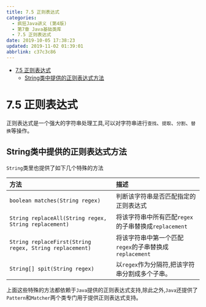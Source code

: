 ```yaml
---
title: 7.5 正则表达式
categories: 
  - 疯狂Java讲义 (第4版)
  - 第7章 Java基础类库
  - 7.5 正则表达式
date: 2019-10-05 17:38:23
updated: 2019-11-02 01:39:01
abbrlink: c37c3c86
---
```

- [7.5 正则表达式](/ReadingNotes/c37c3c86/#7-5-正则表达式)
    - [String类中提供的正则表达式方法](/ReadingNotes/c37c3c86/#String类中提供的正则表达式方法)

<!--more-->
<script src="https://cdn.bootcss.com/jquery/3.4.0/jquery.slim.min.js"></script>
<script>$(document).ready(function () {$(".post-body > ul:nth-child(1)").hide();});</script>

<!--end-->
<!--SSTStart-->
# 7.5 正则表达式 #
正则表达式是一个强大的字符串处理工具,可以对字符串进行`查找`、`提取`、`分割`、`替换`等操作。
## String类中提供的正则表达式方法 ##
`String`类里也提供了如下几个特殊的方法

|方法|描述|
|:---|:---|
|`boolean matches(String regex)`|判断该字符串是否匹配指定的正则表达式|
|`String replaceAll(String regex, String replacement)`|将该字符串中所有匹配`regex`的子串替换成`replacement`|
|`String replaceFirst(String regex, String replacement)`|将该字符串中第一个匹配`regex`的子串替换成`replacement`|
|`String[] spit(String regex)`|以`regex`作为分隔符,把该字符串分割成多个子串。|
上面这些特殊的方法都依赖于`Java`提供的正则表达式支持,除此之外,`Java`还提供了`Pattern`和`Matcher`两个类专门用于提供正则表达式支持。

<!--SSTStop-->

